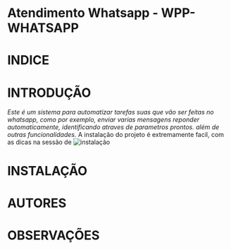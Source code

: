 # Atendimento Whatsapp -  WPP-WHATSAPP

# INDICE

# INTRODUÇÃO

_Este é um sistema para automatizar tarefas suas que vão ser feitas no whatsapp, como por exemplo, enviar varias mensagens
reponder automaticamente, identificando atraves de parametros prontos. além de outras funcionalidades._
        A instalação do projeto é extremamente facil, com as dicas na sessão de ![instalação](#instalação)

# INSTALAÇÃO



# AUTORES

# OBSERVAÇÕES
